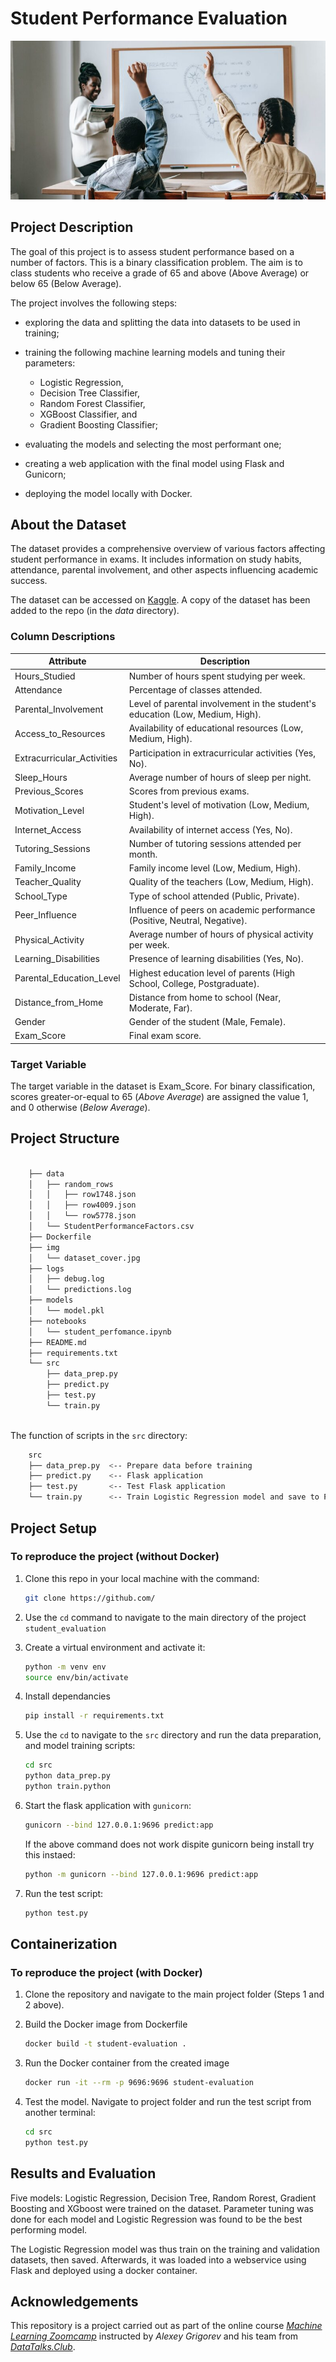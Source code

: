 
# Student Performance Evaluation

![Dataset Cover](/img/dataset_cover.jpg)

## Project Description

The goal of this project is to assess student performance based on a number of factors. This is a binary classification problem. The aim is to class students who receive a grade of 65 and above (Above Average) or below 65 (Below Average).

The project involves the following steps:

- exploring the data and splitting the data into datasets to be used in training;
- training the following machine learning models and tuning their parameters:

    - Logistic Regression,
    - Decision Tree Classifier,
    - Random Forest Classifier,
    - XGBoost Classifier, and
    - Gradient Boosting Classifier;

- evaluating the models and selecting the most performant one;
- creating a web application with the final model using Flask and Gunicorn;
- deploying the model locally with Docker.

## About the Dataset

The dataset provides a comprehensive overview of various factors affecting student performance in exams. It includes information on study habits, attendance, parental involvement, and other aspects influencing academic success.

The dataset can be accessed on [Kaggle](https://www.kaggle.com/datasets/lainguyn123/student-performance-factors/data). A copy of the dataset has been added to the repo (in the *data* directory).

### Column Descriptions

|Attribute |Description |
|----------|------------|
|Hours_Studied |Number of hours spent studying per week.|
|Attendance |Percentage of classes attended. |
|Parental_Involvement |Level of parental involvement in the student's education (Low, Medium, High). |
|Access_to_Resources |Availability of educational resources (Low, Medium, High).|
|Extracurricular_Activities |Participation in extracurricular activities (Yes, No). |
|Sleep_Hours |Average number of hours of sleep per night. |
|Previous_Scores |Scores from previous exams.|
|Motivation_Level |Student's level of motivation (Low, Medium, High). |
|Internet_Access |Availability of internet access (Yes, No). |
|Tutoring_Sessions |Number of tutoring sessions attended per month. |
|Family_Income |Family income level (Low, Medium, High). |
|Teacher_Quality |Quality of the teachers (Low, Medium, High). |
|School_Type |Type of school attended (Public, Private). |
|Peer_Influence |Influence of peers on academic performance (Positive, Neutral, Negative). |
|Physical_Activity |Average number of hours of physical activity per week. |
|Learning_Disabilities |Presence of learning disabilities (Yes, No). |
|Parental_Education_Level |Highest education level of parents (High School, College, Postgraduate). |
|Distance_from_Home |Distance from home to school (Near, Moderate, Far).|
|Gender |Gender of the student (Male, Female). |
|Exam_Score |Final exam score. |

### Target Variable

The target variable in the dataset is Exam_Score. For binary classification, scores greater-or-equal to 65 (*Above Average*) are assigned the value 1, and 0 otherwise (*Below Average*).

## Project Structure

```bash

    ├── data
    │   ├── random_rows
    │   │   ├── row1748.json
    │   │   ├── row4009.json
    │   │   └── row5778.json
    │   └── StudentPerformanceFactors.csv
    ├── Dockerfile
    ├── img
    │   └── dataset_cover.jpg
    ├── logs
    │   ├── debug.log
    │   └── predictions.log
    ├── models
    │   └── model.pkl
    ├── notebooks
    │   └── student_perfomance.ipynb
    ├── README.md
    ├── requirements.txt
    └── src
        ├── data_prep.py
        ├── predict.py
        ├── test.py
        └── train.py
        
```

The function of scripts in the `src` directory:

```bash
    src
    ├── data_prep.py  <-- Prepare data before training
    ├── predict.py    <-- Flask application
    ├── test.py       <-- Test Flask application
    └── train.py      <-- Train Logistic Regression model and save to Pickle file
```

## Project Setup

### To reproduce the project (without Docker)

1) Clone this repo in your local machine with the command:

    ```bash
    git clone https://github.com/
    ```

1) Use the `cd` command to navigate to the main directory of the project `student_evaluation`

1) Create a virtual environment and activate it:

    ```bash
    python -m venv env
    source env/bin/activate
    ```

1) Install dependancies

    ```bash
    pip install -r requirements.txt
    ```

1) Use the `cd` to navigate to the `src` directory and run the data preparation, and model training scripts:

    ```bash
    cd src
    python data_prep.py
    python train.python
    ```

1) Start the flask application with `gunicorn`:

    ```bash
    gunicorn --bind 127.0.0.1:9696 predict:app
    ```

    If the above command does not work dispite gunicorn being install try this instaed:

    ```bash
    python -m gunicorn --bind 127.0.0.1:9696 predict:app
    ```
    
1) Run the test script:

    ```bash
    python test.py
    ```

## Containerization

### To reproduce the project (with Docker)

1) Clone the repository and navigate to the main project folder (Steps 1 and 2 above).

1) Build the Docker image from Dockerfile

    ```bash
    docker build -t student-evaluation .
    ```

1) Run the Docker container from the created image

    ```bash
    docker run -it --rm -p 9696:9696 student-evaluation
    ```

1) Test the model. Navigate to project folder and run the test script from another terminal:

    ```bash
    cd src
    python test.py
    ```

## Results and Evaluation

Five models: Logistic Regression, Decision Tree, Random Rorest, Gradient Boosting and XGboost were trained on the dataset. Parameter tuning was done for each model and Logistic Regression was found to be the best performing model.

The Logistic Regression model was thus train on the training and validation datasets, then saved. Afterwards, it was loaded into a webservice using Flask and deployed using a docker container.

## Acknowledgements

This repository is a project carried out as part of the online course [*Machine Learning Zoomcamp*](https://github.com/DataTalksClub/machine-learning-zoomcamp) instructed by *Alexey Grigorev* and his team from [*DataTalks.Club*](https://datatalks.club/).